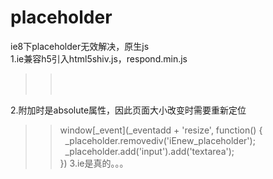 # placeholder
ie8下placeholder无效解决，原生js<br/>
1.ie兼容h5引入html5shiv.js，respond.min.js<br/>
>><script src="https://oss.maxcdn.com/libs/html5shiv/3.7.0/html5shiv.js"></script><br/>
>><script src="https://oss.maxcdn.com/libs/respond.js/1.3.0/respond.min.js"></script><br/>
2.附加时是absolute属性，因此页面大小改变时需要重新定位<br/>
>>window[_event](_eventadd + 'resize', function() {<br/>
&nbsp;&nbsp;_placeholder.removediv('iEnew_placeholder');<br/>
&nbsp;&nbsp;_placeholder.add('input').add('textarea');<br/>
})
3.ie是真的。。。
